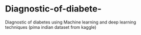 # Diagnostic-of-diabete-
Diagnostic of diabetes using Machine learning and deep learning techniques  (pima indian dataset from kaggle) 
